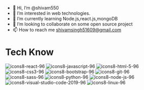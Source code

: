 - 👋 Hi, I’m @shivam550
- 👀 I’m interested in web technologies.
- 🌱 I’m currently learning Node.js,react.js,mongoDB
- 💞️ I’m looking to collaborate on some open source project
- 📫 How to reach me shivamsingh51609@gmail.com

<!---
shivam550/shivam550 is a ✨ special ✨ repository because its `README.md` (this file) appears on your GitHub profile.
You can click the Preview link to take a look at your changes.
--->
<h1>Tech Know</h1>


![icons8-react-96](https://user-images.githubusercontent.com/82259778/200063935-c5178ac6-d82e-47f4-b9cc-55966555868f.png)
![icons8-javascript-96](https://user-images.githubusercontent.com/82259778/200064034-741439f0-2ec6-4a2c-9dd9-a59220006cf3.png)
![icons8-html-5-96](https://user-images.githubusercontent.com/82259778/200064068-1f60d885-ccc6-4b5b-a1b6-8d3fdd150624.png)
![icons8-css3-96](https://user-images.githubusercontent.com/82259778/200064107-4a280f19-cb51-41cb-9ef3-54351fd500f3.png)
![icons8-bootstrap-96](https://user-images.githubusercontent.com/82259778/200064139-67b5cc33-ccfc-429b-9d7e-3ab9e7ab0c35.png)
![icons8-git-96](https://user-images.githubusercontent.com/82259778/200064867-a45ecd30-4e40-435f-b0c0-63332cc84784.png)
![icons8-sass-96](https://user-images.githubusercontent.com/82259778/200065013-c0001856-4b91-4b7d-a67a-252b911deb58.png)
![icons8-python-96](https://user-images.githubusercontent.com/82259778/200065049-27f70aed-5eac-4883-8cd2-28c478b694bf.png)
![icons8-node-js-96](https://user-images.githubusercontent.com/82259778/200065141-ad00c990-ee57-4c0f-8156-a0d3e9f5c949.png)
![icons8-visual-studio-code-2019-96](https://user-images.githubusercontent.com/82259778/200065161-d8f98d56-8917-4dfa-9b99-739854564bb4.png)
![icons8-linux-96](https://user-images.githubusercontent.com/82259778/200115043-c4173fb2-384b-499b-9de2-3ebc5e73c3f9.png)




